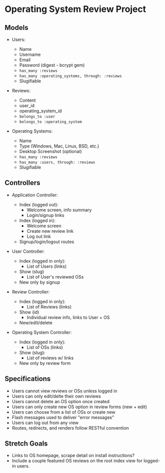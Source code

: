 # Operating System Review Project

## Models

* Users:
  - Name
  - Username
  - Email
  - Password (digest - bcrypt gem)
  - `has_many :reviews`
  - `has_many :operating_systems, through: :reviews`
  - Slugifiable

* Reviews:
  - Content
  - user_id
  - operating_system_id
  - `belongs_to :user`
  - `belongs_to :operating_system`

* Operating Systems:
  - Name
  - Type (Windows, Mac, Linux, BSD, etc.)
  - Desktop Screenshot (optional)
  - `has_many :reviews`
  - `has_many :users, through: :reviews`
  - Slugifiable

## Controllers

* Application Controller:
  - Index (logged out):
    + Welcome screen, info summary
    + Login/signup links
  - Index (logged in):
    + Welcome screen
    + Create new review link
    + Log out link
  - Signup/login/logout routes

* User Controller:
  - Index (logged in only):
    + List of Users (links)
  - Show (slug)
    + List of User's reviewed OSs
  - New only by signup

* Review Controller:
  - Index (logged in only):
    + List of Reviews (links)
  - Show (id)
    + Individual review info, links to User + OS
  - New/edit/delete

* Operating System Controller:
  - Index (logged in only):
    + List of OSs (links)
  - Show (slug):
    + List of reviews w/ links
  - New only by review form

## Specifications

  - Users cannot view reviews or OSs unless logged in
  - Users can only edit/delte their own reviews
  - Users cannot delete an OS option once created
  - Users can only create new OS option in review forms (new + edit)
  - Users can choose from a list of OSs or create new
  - Flash messages used to deliver "error messages"
  - Users can log out from any view
  - Routes, redirects, and renders follow RESTful convention

## Stretch Goals

* Links to OS homepage, scrape detail on install instructions?
* Include a couple featured OS reviews on the root index view for logged-in users. 
